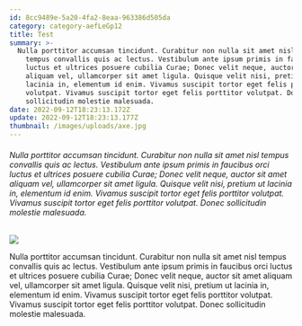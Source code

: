 ```yaml
---
id: 8cc9489e-5a20-4fa2-8eaa-963386d505da
category: category-aefLeGp12
title: Test
summary: >-
  Nulla porttitor accumsan tincidunt. Curabitur non nulla sit amet nisl
    tempus convallis quis ac lectus. Vestibulum ante ipsum primis in faucibus orci
    luctus et ultrices posuere cubilia Curae; Donec velit neque, auctor sit amet
    aliquam vel, ullamcorper sit amet ligula. Quisque velit nisi, pretium ut
    lacinia in, elementum id enim. Vivamus suscipit tortor eget felis porttitor
    volutpat. Vivamus suscipit tortor eget felis porttitor volutpat. Donec
    sollicitudin molestie malesuada.
date: 2022-09-12T18:23:13.172Z
update: 2022-09-12T18:23:13.177Z
thumbnail: /images/uploads/axe.jpg
---
```

###### Nulla porttitor accumsan tincidunt. Curabitur non nulla sit amet nisl tempus convallis quis ac lectus. Vestibulum ante ipsum primis in faucibus orci luctus et ultrices posuere cubilia Curae; Donec velit neque, auctor sit amet aliquam vel, ullamcorper sit amet ligula. Quisque velit nisi, pretium ut lacinia in, elementum id enim. Vivamus suscipit tortor eget felis porttitor volutpat. Vivamus suscipit tortor eget felis porttitor volutpat. Donec sollicitudin molestie malesuada.

![](/images/uploads/axe.jpg)

Nulla porttitor accumsan tincidunt. Curabitur non nulla sit amet nisl tempus convallis quis ac lectus. Vestibulum ante ipsum primis in faucibus orci luctus et ultrices posuere cubilia Curae; Donec velit neque, auctor sit amet aliquam vel, ullamcorper sit amet ligula. Quisque velit nisi, pretium ut lacinia in, elementum id enim. Vivamus suscipit tortor eget felis porttitor volutpat. Vivamus suscipit tortor eget felis porttitor volutpat. Donec sollicitudin molestie malesuada.